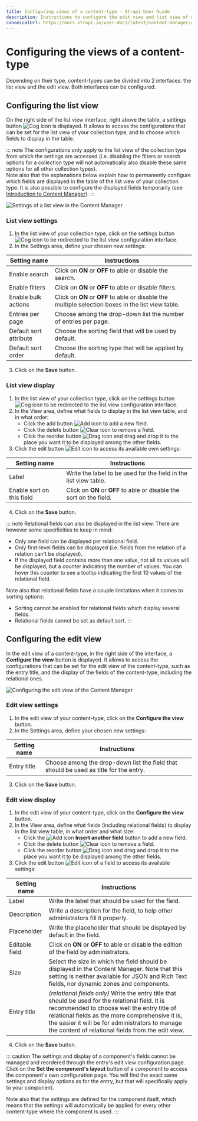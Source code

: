 ```yaml
---
title: Configuring views of a content-type - Strapi User Guide
description: Instructions to configure the edit view and list view of a content-type in a Strapi application.
canonicalUrl: https://docs.strapi.io/user-docs/latest/content-manager/configuring-view-of-content-type.html
---
```


# Configuring the views of a content-type

Depending on their type, content-types can be divided into 2 interfaces: the list view and the edit view. Both interfaces can be configured.

## Configuring the list view

On the right side of the list view interface, right above the table, a settings button ![Cog icon](../assets/icons/cog.svg) is displayed. It allows to access the configurations that can be set for the list view of your collection type, and to choose which fields to display in the table.

::: note
The configurations only apply to the list view of the collection type from which the settings are accessed (i.e. disabling the filters or search options for a collection type will not automatically also disable these same options for all other collection types).
<br>
Note also that the explanations below explain how to permanently configure which fields are displayed in the table of the list view of your collection type. It is also possible to configure the displayed fields temporarily (see [Introduction to Content Manager](../content-manager/introduction-to-content-manager.md)).
:::

![Settings of a list view in the Content Manager](../assets/content-manager/content-manager_settings-list-view.png)

### List view settings

1. In the list view of your collection type, click on the settings button ![Cog icon](../assets/icons/cog.svg) to be redirected to the list view configuration interface.
2. In the Settings area, define your chosen new settings:

| Setting name           | Instructions                                                                                       |
| ---------------------- | -------------------------------------------------------------------------------------------------- |
| Enable search          | Click on **ON** or **OFF** to able or disable the search.                                          |
| Enable filters         | Click on **ON** or **OFF** to able or disable filters.                                             |
| Enable bulk actions    | Click on **ON** or **OFF** to able or disable the multiple selection boxes in the list view table. |
| Entries per page       | Choose among the drop-down list the number of entries per page.                                    |
| Default sort attribute | Choose the sorting field that will be used by default.                                             |
| Default sort order     | Choose the sorting type that will be applied by default.                                           |

3. Click on the **Save** button.

### List view display

1. In the list view of your collection type, click on the settings button ![Cog icon](../assets/icons/cog.svg) to be redirected to the list view configuration interface.
2. In the View area, define what fields to display in the list view table, and in what order:
   - Click the add button ![Add icon](../assets/icons/add_icon.svg) to add a new field.
   - Click the delete button ![Clear icon](../assets/icons/clear.svg) to remove a field.
   - Click the reorder button ![Drag icon](../assets/icons/drag.svg) and drag and drop it to the place you want it to be displayed among the other fields.
3. Click the edit button ![Edit icon](../assets/icons/edit.svg) to access its available own settings:

| Setting name              | Instructions                                                              |
| ------------------------- | ------------------------------------------------------------------------- |
| Label                     | Write the label to be used for the field in the list view table.          |
| Enable sort on this field | Click on **ON** or **OFF** to able or disable the sort on the field.      |

4. Click on the **Save** button.

::: note
Relational fields can also be displayed in the list view. There are however some specificities to keep in mind:

- Only one field can be displayed per relational field.
- Only first-level fields can be displayed (i.e. fields from the relation of a relation can't be displayed).
- If the displayed field contains more than one value, not all its values will be displayed, but a counter indicating the number of values. You can hover this counter to see a tooltip indicating the first 10 values of the relational field.

Note also that relational fields have a couple limitations when it comes to sorting options:

- Sorting cannot be enabled for relational fields which display several fields.
- Relational fields cannot be set as default sort.
:::

## Configuring the edit view

In the edit view of a content-type, in the right side of the interface, a **Configure the view** button is displayed. It allows to access the configurations that can be set for the edit view of the content-type, such as the entry title, and the display of the fields of the content-type, including the relational ones.

![Configuring the edit view of the Content Manager](../assets/content-manager/edit-view-config.png)

### Edit view settings

1. In the edit view of your content-type, click on the **Configure the view** button.
2. In the Settings area, define your chosen new settings:

| Setting name    | Instructions                                                                          |
| --------------- | ------------------------------------------------------------------------------------- |
| Entry title     | Choose among the drop-down list the field that should be used as title for the entry. |

3. Click on the **Save** button.

### Edit view display

1. In the edit view of your content-type, click on the **Configure the view** button.
2. In the View area, define what fields (including relational fields) to display in the list view table, in what order and what size:
   - Click the ![Add icon](../assets/icons/add_icon.svg) **Insert another field** button to add a new field.
   - Click the delete button ![Clear icon](../assets/icons/clear.svg) to remove a field.
   - Click the reorder button ![Drag icon](../assets/icons/drag.svg) and drag and drop it to the place you want it to be displayed among the other fields.
3. Click the edit button ![Edit icon](../assets/icons/edit.svg) of a field to access its available settings:

| Setting name    | Instructions                                                                              |
| --------------- | ----------------------------------------------------------------------------------------- |
| Label           | Write the label that should be used for the field.                                        |
| Description     | Write a description for the field, to help other administrators fill it properly.         |
| Placeholder     | Write the placeholder that should be displayed by default in the field.                   |
| Editable field  | Click on **ON** or **OFF** to able or disable the edition of the field by administrators. |
| Size            | Select the size in which the field should be displayed in the Content Manager. Note that this setting is neither available for JSON and Rich Text fields, nor dynamic zones and components. |
| Entry title     | *(relational fields only)* Write the entry title that should be used for the relational field. It is recommended to choose well the entry title of relational fields as the more comprehensive it is, the easier it will be for administrators to manage the content of relational fields from the edit view. |

4. Click on the **Save** button.

::: caution
The settings and display of a component's fields cannot be managed and reordered through the entry's edit view configuration page. Click on the **Set the component's layout** button of a component to access the component's own configuration page. You will find the exact same settings and display options as for the entry, but that will specifically apply to your component.

Note also that the settings are defined for the component itself, which means that the settings will automatically be applied for every other content-type where the component is used.
:::
